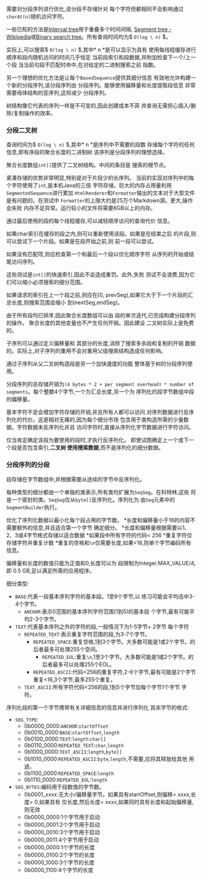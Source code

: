 
需要对分段序列进行优化,该分段不存储针对
每个字符但都相同不会影响通过`charAt(n)`随机访问字符。

一些已知的方法是[Interval tree]用于重叠多个时间间隔,
[Segment tree - Wikipedia]或[Binary search tree]。所有查询时间均为$ `O(log \ n)` $。

实际上,可以搜索$ `O(log \ n)` $,其中* n *是可以显示为具有
使用每线程缓存进行顺序和段内随机访问的时间几乎恒定
当前段索引和段数据,并附加检查下一个/上一个段
当当前句段不匹配时命中,在对给定的二进制搜索之前
指数。

另一个理想的优化方法是让每个`BasedSequence`提供其细分信息
有效地允许构建一个新的分段序列,该分段序列由
分段序列。能够使用偏移量和长度提取段信息
非常需要母体结构的亚序列,这将减少
分段序列。

树结构像它代表的序列一样是不可变的,因此创建成本不菲
并查询无需担心插入/删除/复制操作的效率。

### 分段二叉树
    

查询时间为$ `O(log \ n)` $,其中* n *是序列中不需要的段数
存储每个字符的任何信息,即有序段的聚合长度的二进制树
该序列是分段序列的理想选择。

聚合长度数组`int[]`提供了二叉树结构。中间的条目是
搜索的根节点。

紧凑存储的优势非常明显,特别是对于片段少的长序列。
当前的实现对序列中的每个字符使用了`int`,是本机Java的三倍
字符存储。巨大的内存占用量利用`SegmentedSequence`进行累加
`HtmlRenderer`和`Formatter`输出的文本对于大型文件是有问题的。在测试中
`Formatter`的上限大约是25万个Markdown源。更大,操作会失败
内存不足异常。运行较小的文件将需要6GB以上的内存。

通过最后使用的段的每个线程缓存,可以减轻顺序访问的查询代价
信息。

如果char索引在缓存的段之内,则可以重新使用该段。如果是在结束之后
的片段,则可以尝试下一个片段。如果是在段开始之前,则
前一段可以尝试。

如果没有匹配项,则应检查第一个和最后一个段以优化顺序字符
从序列的开始或结尾访问序列。

这些测试是`int[]`的快速索引,因此不会造成重罚。此外,失败
测试不会浪费,因为它们可以缩小必须搜索的细分范围。

如果请求的索引在上一个段之前,则应在[0,
prevSeg),如果它大于下一个片段的汇总长度,则搜索范围会缩小
到(nextSeg,endSeg)。

由于所有段均已排序,因此聚合长度数组可以由
段的单次迭代,已完成构建分段序列的操作。
聚合长度的其他变量也不产生任何开销。因此建设
二叉树实际上是免费的。

子序列可以通过定义偏移量和
其部分的长度,消除了搜索多余段和复制的开销
数据的。实际上,对子序列的重用不会对重用父级搜索结构造成任何影响。

通过子序列从父二叉树构造段是另一个加快速度的功能
整体基于树的分段序列使用。

分段序列的总存储开销为`(4 bytes * 2 + per segment overhead) *
number of segments`。每个整数4个字节,一个为汇总长度,另一个为
序列化的段字节数组中段的偏移量。

基本字符不足会增加字符存储的开销,并且所有人都可以访问
对序列数据进行反序列化的代价。这是相对无痛的,因为每个细分市场
包含用于类构造所需的少量数据。字符数据未反序列化并且
访问字符时,直接从序列化字节数据进行字符访问。

仅当肯定确定该段为要使用的段时,才执行反序列化。
即使试图确定上一个或下一个段是否包含索引,**二叉树
使用搜索数据**,而不是序列化的细分数据。

### 分段序列的分段

段存储在字节数组中,并根据需要从连续的字节中反序列化。

每种类型的细分都由一个单独的类表示,所有类均扩展为`SeqSeg`。在科特林,这些
将是一个密封的类。`SeqSeg`仅从`byte[]`反序列化。序列化为
由`Seg`元素中的`SegmentBuilder`执行。

优化了序列化数据以最小化每个段占用的字节数。
*长度和偏移量小于16的内容不需要额外的信息,并且适合第一个字节
  确定细分。
*长度和偏移量根据需要以1、2、3或4字节格式存储以适合数据
*如果段中所有字符的代码<
  256
*重复字符仅存储字符并重复计数
*重复的空格和`\n`仅需要长度,如果<16,则单个字节编码所有
  信息。

偏移量和长度的数值只能为正值和0,长度可以为
段限制为Integer.MAX_VALUE/4,即 0.5 GB,足以满足所需的应用程序。

细分类型:

* `BASE`:代表一段基本序列字符的基本段。1至9个字节,以
  练习可能会平均击中3-4个字节。
  * `ANCHOR`:表示0范围的基本序列字符范围(1到5)的基本段
    个字节,最有可能平均2-3个字节。
* `TEXT`:代表基本序列之外的字符的段,一般情况下为1-5字节+ 2字节
  每个字符
  * `REPEATED_TEXT`:表示重复字符范围的段,为3-7个字节。
    * `REPEATED_SPACE`:重复空格,1到3个字节。大多数可能是1或2个字节。的
      后者最多可处理255个空间。
      * `REPEATED_EOL`:重复`\n`,1至3个字节。大多数可能是1或2个字节。的
        后者最多可以处理255个EOL。
    * `REPEATED_ASCII`:代码<256的重复字符,2-6个字节,最有可能是2个字节
      重复<16,3个字节,最多255个重复。
  * `TEXT_ASCII`:所有字符代码<256的段,1到5个字节加每个字节1个字节
    字符。

序列化段的第一个字节携带有关详细信息的信息并进行序列化
其余字节的格式:

* `SEG_TYPE`:
  * 0b0000_0000:`ANCHOR`:`startOffset`
  * 0b0010_0000:`BASE`:`startOffset`,`length`
  * 0b0100_0000:`TEXT`:`length`:`char[]`
  * 0b0110_0000:`REPEATED_TEXT`:`char`,`length`
  * 0b1000_0000:`TEXT_ASCII`:`length`,`byte[]`
  * 0b1010_0000:`REPEATED_ASCII`:`byte`,`length`,不需要,应将其释放给其他
    用途。
  * 0b1100_0000:`REPEATED_SPACE`:`length`
  * 0b1110_0000:`REPEATED_EOL`:`length`
* `SEG_BYTES`:编码用于段数值的字节数。
  * 0b0001_xxxx:无大小/偏移量字节。如果具有startOffset,则偏移= xxxx,长度= 0,如果具有
    仅长度,然后长度= xxxx,如果同时具有长度和起始偏移量,则无效
  * 0b0000_0000:1个字节用于启动
  * 0b0000_0001:2个字节用于启动
  * 0b0000_0010:3个字节用于启动
  * 0b0000_0011:4个字节用于启动
  * 0b0000_0000:1个字节的长度
  * 0b0000_0100:2个字节的长度
  * 0b0000_1000:3个字节的长度
  * 0b0000_1100:4个字节的长度

[Binary search tree]: https://en.wikipedia.org/wiki/Binary_search_tree "Binary search tree - Wikipedia"
[Interval tree]: https://en.wikipedia.org/wiki/Interval_tree "Interval tree - Wikipedia"
[Segment tree - Wikipedia]: https://en.wikipedia.org/wiki/Segment_tree "Segment tree - Wikipedia"